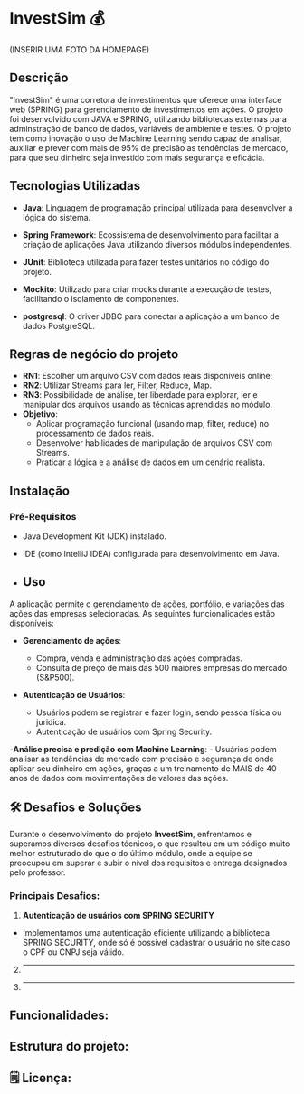 <p align="center"></p>

# InvestSim 💰    


(INSERIR UMA FOTO DA HOMEPAGE)

## Descrição

"InvestSim" é uma corretora de investimentos que oferece uma interface web (SPRING) para gerenciamento de investimentos
em ações. O projeto foi desenvolvido com JAVA e SPRING, utilizando bibliotecas externas para adminstração de banco de dados, variáveis de ambiente e testes.
O projeto tem como inovação o uso de Machine Learning sendo capaz de analisar, auxiliar e prever com mais de 95% de precisão as tendências de mercado, para que seu dinheiro seja investido com mais segurança e eficácia.

## Tecnologias Utilizadas
- **Java**: Linguagem de programação principal utilizada para desenvolver a lógica do sistema.

- **Spring Framework**: Ecossistema de desenvolvimento para facilitar a criação de aplicações Java utilizando diversos módulos independentes.

- **JUnit**: Biblioteca utilizada para fazer testes unitários no código do projeto.

- **Mockito**: Utilizado para criar mocks durante a execução de testes, facilitando o isolamento de componentes.

- **postgresql**: O driver JDBC para conectar a aplicação a um banco de dados PostgreSQL.

## Regras de negócio do projeto
- **RN1**: Escolher um arquivo CSV com dados reais disponíveis online:
- **RN2**: Utilizar Streams para ler, Filter, Reduce, Map.
- **RN3**: Possibilidade de análise, ter liberdade para explorar, ler e manipular dos arquivos usando as técnicas aprendidas no módulo.
- **Objetivo**:
  - Aplicar programação funcional (usando map, filter, reduce) no processamento de dados reais.
  - Desenvolver habilidades de manipulação de arquivos CSV com Streams.
  - Praticar a lógica e a análise de dados em um cenário realista.
    
 ## Instalação
 ### Pré-Requisitos
 - Java Development Kit (JDK) instalado.
 - IDE (como IntelliJ IDEA) configurada para desenvolvimento em Java.

 - ## Uso
A aplicação permite o gerenciamento de ações, portfólio, e variações das ações das empresas selecionadas. As seguintes funcionalidades estão disponíveis:

- **Gerenciamento de ações**:
    - Compra, venda e administração das ações compradas.
    - Consulta de preço de mais das 500 maiores empresas do mercado (S&P500).

- **Autenticação de Usuários**:
    - Usuários podem se registrar e fazer login, sendo pessoa física ou juridica.
    - Autenticação de usuários com Spring Security.
 
-**Análise precisa e predição com Machine Learning**:
    - Usuários podem analisar as tendências de mercado com precisão e segurança de onde aplicar seu dinheiro em ações, graças a um treinamento de MAIS de 40 anos de dados com movimentações
    de valores das ações.

## 🛠 Desafios e Soluções

Durante o desenvolvimento do projeto **InvestSim**, enfrentamos e superamos diversos desafios técnicos, o que resultou em um código muito melhor estruturado do que o do último módulo, onde
a equipe se preocupou em superar e subir o nível dos requisitos e entrega designados pelo professor.

### Principais Desafios:

1. **Autenticação de usuários com SPRING SECURITY**
  - Implementamos uma autenticação eficiente utilizando a biblioteca SPRING SECURITY, onde só é possível cadastrar o usuário no site caso o CPF ou CNPJ seja válido.

2. ****

3. ****

## Funcionalidades:



## Estrutura do projeto:



## 🗒️ Licença:

 

 
      





